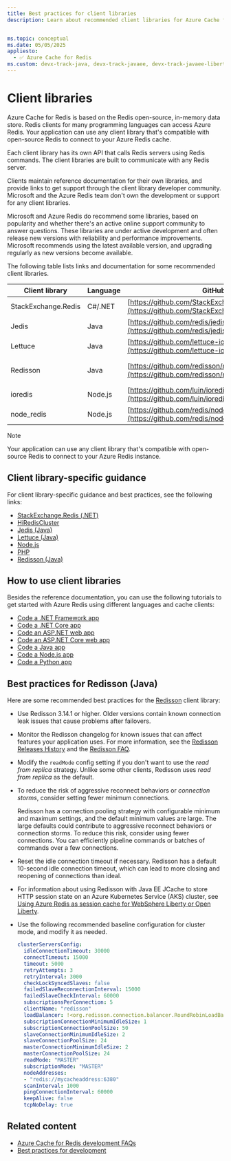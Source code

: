 ```yaml
---
title: Best practices for client libraries
description: Learn about recommended client libraries for Azure Cache for Redis, including a section devoted to Redisson best practices.


ms.topic: conceptual
ms.date: 05/05/2025
appliesto:
  - ✅ Azure Cache for Redis
ms.custom: devx-track-java, devx-track-javaee, devx-track-javaee-liberty, devx-track-javaee-liberty-aks, devx-track-extended-java, ignite-2024
---
```


# Client libraries

Azure Cache for Redis is based on the Redis open-source, in-memory data store. Redis clients for many programming languages can access Azure Redis. Your application can use any client library that's compatible with open-source Redis to connect to your Azure Redis cache.

Each client library has its own API that calls Redis servers using Redis commands. The client libraries are built to communicate with any Redis server.

Clients maintain reference documentation for their own libraries, and provide links to get support through the client library developer community. Microsoft and the Azure Redis team don't own the development or support for any client libraries.

Microsoft and Azure Redis do recommend some libraries, based on popularity and whether there's an active online support community to answer questions. These libraries are under active development and often release new versions with reliability and performance improvements. Microsoft recommends using the latest available version, and upgrading regularly as new versions become available.

The following table lists links and documentation for some recommended client libraries.

| **Client library**  | **Language** |  **GitHub repo**                                  |          **Documentation**|
| --------------------|------------- |-------------------------------------------------------| --------------------------|
| StackExchange.Redis | C#/.NET |  [https://github.com/StackExchange/StackExchange.Redis](https://github.com/StackExchange/StackExchange.Redis)| [StackExchange.Redis](https://stackexchange.github.io/StackExchange.Redis/) |
| Jedis               | Java    |  [https://github.com/redis/jedis](https://github.com/redis/jedis)                       |                                              |
| Lettuce             | Java    |  [https://github.com/lettuce-io/](https://github.com/lettuce-io/)                       | [Lettuce - Advanced Java Redis client](https://lettuce.io/) |
| Redisson            | Java    |  [https://github.com/redisson/redisson](https://github.com/redisson/redisson)           | [Redisson - Redis Java client Real-Time Data Platform](https://redisson.pro/docs/) |
| ioredis             | Node.js |  [https://github.com/luin/ioredis](https://github.com/luin/ioredis)                | [Classes](https://ioredis.readthedocs.io/en/stable/API/) |
| node_redis          | Node.js |  [https://github.com/redis/node-redis](https://github.com/redis/node-redis)            |                                              |

> [!NOTE]
> Your application can use any client library that's compatible with open-source Redis to connect to your Azure Redis instance.

## Client library-specific guidance

For client library-specific guidance and best practices, see the following links:

- [StackExchange.Redis (.NET)](cache-best-practices-connection.md#using-forcereconnect-with-stackexchangeredis)
- [HiRedisCluster](https://github.com/Azure/AzureCacheForRedis/blob/main/HiRedisCluster%20Best%20Practices.md)
- [Jedis (Java)](https://github.com/Azure/AzureCacheForRedis/blob/main/Redis-BestPractices-Java-Jedis.md)
- [Lettuce (Java)](https://github.com/Azure/AzureCacheForRedis/blob/main/Lettuce%20Best%20Practices.md)
- [Node.js](https://github.com/Azure/AzureCacheForRedis/blob/main/Redis-BestPractices-Node-js.md)
- [PHP](https://github.com/Azure/AzureCacheForRedis/blob/main/Redis-BestPractices-PHP.md)
- [Redisson (Java)](cache-best-practices-client-libraries.md#best-practices-for-redisson-java)

## How to use client libraries

Besides the reference documentation, you can use the following tutorials to get started with Azure Redis using different languages and cache clients:

- [Code a .NET Framework app](../redis/dotnet-how-to-use-azure-redis-cache.md)
- [Code a .NET Core app](../redis/dotnet-core-quickstart.md)
- [Code an ASP.NET web app](../redis/web-app-cache-howto.md)
- [Code an ASP.NET Core web app](../redis/web-app-aspnet-core-howto.md)
- [Code a Java app](../redis/java-get-started.md)
- [Code a Node.js app](../redis/nodejs-get-started.md)
- [Code a Python app](../redis/python-get-started.md)

## Best practices for Redisson (Java)

Here are some recommended best practices for the [Redisson](https://redisson.pro/) client library:

- Use Redisson 3.14.1 or higher. Older versions contain known connection leak issues that cause problems after failovers.

- Monitor the Redisson changelog for known issues that can affect features your application uses. For more information, see the [Redisson Releases History](https://github.com/redisson/redisson/blob/master/CHANGELOG.md) and the [Redisson FAQ](https://redisson.pro/docs/faq/).

- Modify the `readMode` config setting if you don't want to use the *read from replica* strategy. Unlike some other clients, Redisson uses *read from replica* as the default.

- To reduce the risk of aggressive reconnect behaviors or *connection storms*, consider setting fewer minimum connections.

  Redisson has a connection pooling strategy with configurable minimum and maximum settings, and the default minimum values are large. The large defaults could contribute to aggressive reconnect behaviors or connection storms. To reduce this risk, consider using fewer connections. You can efficiently pipeline commands or batches of commands over a few connections.

- Reset the idle connection timeout if necessary. Redisson has a default 10-second idle connection timeout, which can lead to more closing and reopening of connections than ideal.

- For information about using Redisson with Java EE JCache to store HTTP session state on an Azure Kubernetes Service (AKS) cluster, see [Using Azure Redis as session cache for WebSphere Liberty or Open Liberty](/azure/developer/java/ee/how-to-deploy-java-liberty-jcache).

- Use the following recommended baseline configuration for cluster mode, and modify it as needed.

  ```yml
  clusterServersConfig:
    idleConnectionTimeout: 30000
    connectTimeout: 15000
    timeout: 5000
    retryAttempts: 3
    retryInterval: 3000
    checkLockSyncedSlaves: false
    failedSlaveReconnectionInterval: 15000
    failedSlaveCheckInterval: 60000
    subscriptionsPerConnection: 5
    clientName: "redisson"
    loadBalancer: !<org.redisson.connection.balancer.RoundRobinLoadBalancer> {}
    subscriptionConnectionMinimumIdleSize: 1
    subscriptionConnectionPoolSize: 50
    slaveConnectionMinimumIdleSize: 2
    slaveConnectionPoolSize: 24
    masterConnectionMinimumIdleSize: 2
    masterConnectionPoolSize: 24
    readMode: "MASTER"
    subscriptionMode: "MASTER"
    nodeAddresses:
    - "redis://mycacheaddress:6380"
    scanInterval: 1000
    pingConnectionInterval: 60000
    keepAlive: false
    tcpNoDelay: true
  ```

## Related content

- [Azure Cache for Redis development FAQs](cache-development-faq.yml)
- [Best practices for development](cache-best-practices-development.md)
